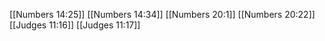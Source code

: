 [[Numbers 14:25]]
[[Numbers 14:34]]
[[Numbers 20:1]]
[[Numbers 20:22]]
[[Judges 11:16]]
[[Judges 11:17]]

